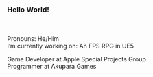 ### Hello World!

<br>

<br>
Pronouns: He/Him
<br>
I’m currently working on: An FPS RPG in UE5
<br>

Game Developer at Apple Special Projects Group
<br> Programmer at Akupara Games
